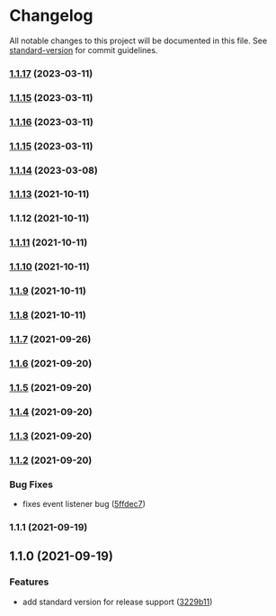 # Changelog

All notable changes to this project will be documented in this file. See [standard-version](https://github.com/conventional-changelog/standard-version) for commit guidelines.

### [1.1.17](https://github.com/clickwithclark/fast-form-validator/compare/v1.1.16...v1.1.17) (2023-03-11)

### [1.1.15](https://github.com/clickwithclark/fast-form-validator/compare/v1.1.14...v1.1.15) (2023-03-11)

### [1.1.16](https://github.com/clickwithclark/fast-form-validator/compare/v1.1.14...v1.1.16) (2023-03-11)

### [1.1.15](https://github.com/clickwithclark/fast-form-validator/compare/v1.1.14...v1.1.15) (2023-03-11)

### [1.1.14](https://github.com/clickwithclark/fast-form-validator/compare/v1.1.13...v1.1.14) (2023-03-08)

### [1.1.13](https://github.com/clickwithclark/fast-form-validator/compare/v1.1.12...v1.1.13) (2021-10-11)

### 1.1.12 (2021-10-11)

### [1.1.11](https://github.com/clickwithclark/fast-form-validator/compare/v1.1.10...v1.1.11) (2021-10-11)

### [1.1.10](https://github.com/clickwithclark/fast-form-validator/compare/v1.1.9...v1.1.10) (2021-10-11)

### [1.1.9](https://github.com/clickwithclark/fast-form-validator/compare/v1.1.8...v1.1.9) (2021-10-11)

### [1.1.8](https://github.com/clickwithclark/fast-form-validator/compare/v1.1.7...v1.1.8) (2021-10-11)

### [1.1.7](https://github.com/clickwithclark/fast-form-validator/compare/v1.1.6...v1.1.7) (2021-09-26)

### [1.1.6](https://github.com/clickwithclark/fast-form-validator/compare/v1.1.5...v1.1.6) (2021-09-20)

### [1.1.5](https://github.com/clickwithclark/fast-form-validator/compare/v1.1.4...v1.1.5) (2021-09-20)

### [1.1.4](https://github.com/clickwithclark/fast-form-validator/compare/v1.1.3...v1.1.4) (2021-09-20)

### [1.1.3](https://github.com/clickwithclark/fast-form-validator/compare/v1.1.2...v1.1.3) (2021-09-20)

### [1.1.2](https://github.com/clickwithclark/fast-form-validator/compare/v1.1.1...v1.1.2) (2021-09-20)


### Bug Fixes

* fixes event listener bug ([5ffdec7](https://github.com/clickwithclark/fast-form-validator/commit/5ffdec702fcd505bb458a8d8fee0290b8518202f))

### 1.1.1 (2021-09-19)

## 1.1.0 (2021-09-19)


### Features

* add standard version for release support ([3229b11](https://github.com/clickwithclark/fast-form-validator/commit/3229b11b79e1a4f7e2015524066a42e23a890156))

